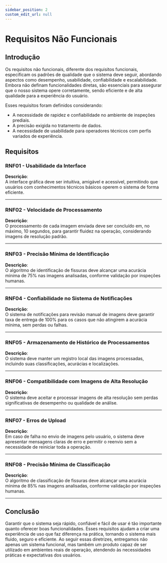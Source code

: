 ```yaml
---
sidebar_position: 2
custom_edit_url: null
---
```


# Requisitos Não Funcionais

## Introdução
Os requisitos não funcionais, diferente dos requisitos funcionais, especificam os padrões de qualidade que o sistema deve seguir, abordando aspectos como desempenho, usabilidade, confiabilidade e escalabilidade. Embora não definam funcionalidades diretas, são essenciais para assegurar que o nosso sistema opere corretamente, sendo eficiente e de alta qualidade para a experiência do usuário.

Esses requisitos foram definidos considerando:
- A necessidade de rapidez e confiabilidade no ambiente de inspeções prediais.
- A precisão exigida no tratamento de dados.
- A necessidade de usabilidade para operadores técnicos com perfis variados de experiência.

## Requisitos

### RNF01 - Usabilidade da Interface
**Descrição**:  
A interface gráfica deve ser intuitiva, amigável e acessível, permitindo que usuários com conhecimentos técnicos básicos operem o sistema de forma eficiente.

---

### RNF02 - Velocidade de Processamento
**Descrição**:  
O processamento de cada imagem enviada deve ser concluído em, no máximo, 10 segundos, para garantir fluidez na operação, considerando imagens de resolução padrão.

---

### RNF03 - Precisão Mínima de Identificação
**Descrição**:  
O algoritmo de identificação de fissuras deve alcançar uma acurácia mínima de 75% nas imagens analisadas, conforme validação por inspeções humanas.

---

### RNF04 - Confiabilidade no Sistema de Notificações
**Descrição**:  
O sistema de notificações para revisão manual de imagens deve garantir taxa de entrega de 100% para os casos que não atingirem a acurácia mínima, sem perdas ou falhas.

---

### RNF05 - Armazenamento de Histórico de Processamentos
**Descrição**:  
O sistema deve manter um registro local das imagens processadas, incluindo suas classificações, acurácias e localizações.

---

### RNF06 - Compatibilidade com Imagens de Alta Resolução
**Descrição**:  
O sistema deve aceitar e processar imagens de alta resolução sem perdas significativas de desempenho ou qualidade de análise.

---

### RNF07 - Erros de Upload
**Descrição**:  
Em caso de falha no envio de imagens pelo usuário, o sistema deve apresentar mensagens claras de erro e permitir o reenvio sem a necessidade de reiniciar toda a operação.

---

### RNF08 - Precisão Mínima de Classificação
**Descrição**:  
O algoritmo de classificação de fissuras deve alcançar uma acurácia mínima de 85% nas imagens analisadas, conforme validação por inspeções humanas.

---

## Conclusão
Garantir que o sistema seja rápido, confiável e fácil de usar é tão importante quanto oferecer boas funcionalidades. Esses requisitos ajudam a criar uma experiência de uso que faz diferença na prática, tornando o sistema mais fluido, seguro e eficiente. Ao seguir essas diretrizes, entregamos não apenas um sistema funcional, mas também um produto capaz de ser utilizado em ambientes reais de operação, atendendo às necessidades práticas e expectativas dos usuários.
